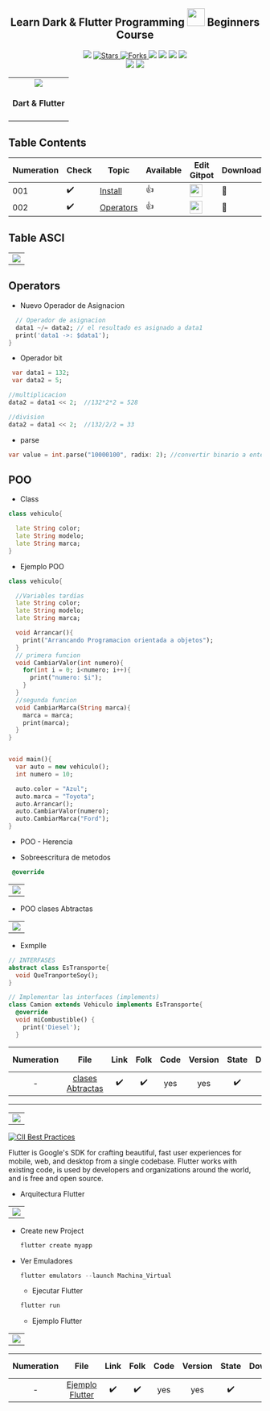<h2 align="center">Learn Dark & Flutter Programming <img src="https://media.giphy.com/media/lnIfDxGkt2t6L3KmgG/giphy.gif" width="35px"> Beginners Course
 </h2>

<p align="center">
  
   </a>
    <img src="https://img.shields.io/github/languages/top/BrianMarquez3/Learning-Dark-Flutter?color=blue">
  </a>
  <a href="https://github.com/BrianMarquez3/Learning-Dark-Flutter/stargazers">
    <img src="https://img.shields.io/github/stars/BrianMarquez3/Learning-Dark-Flutter.svg?style=flat" alt="Stars">
  </a>
  <a href="https://github.com/BrianMarquez3/Learning-Dark-Flutter/network">
    <img src="https://img.shields.io/github/forks/BrianMarquez3/Learning-Dark-Flutter.svg?style=flat" alt="Forks">
  </a>
    <img src="https://img.shields.io/github/v/tag/BrianMarquez3/Learning-Dark-Flutter?color=red&label=Version&logo=dart">
  </a>
  
  </a>
    <img src="https://img.shields.io/github/languages/code-size/BrianMarquez3/Learning-Dark-Flutter">
  </a>
  
  </a>
    <img src="https://img.shields.io/github/downloads/BrianMarquez3/Learning-Dark-Flutter/total?color=green">
  </a>
  
   </a>
   <a href="https://github.com/BrianMarquez3/Learning-Dark-Flutter/network">
    <img src="https://img.shields.io/badge/Plataform-Windows-blue">
  </a><br>
 
<!--Cuadrados grandes-->
  <img src="https://img.shields.io/github/last-commit/BrianMarquez3/Learning-Dark-Flutter?color=yellow&style=for-the-badge">
  <img src="https://img.shields.io/github/languages/count/BrianMarquez3/Learning-Dark-Flutter?style=for-the-badge">
  
</p>
  
<table align="center">
  <tr>
    <td align="center" style="padding=0;width=50%;">
      <img align="center" style="padding=0;" src="./images/dart.png" />
      <h4 align="center"> Dart & Flutter </h4>
    </td>
  </tr>
</table>
 
## Table Contents

 Numeration    | Check  |    Topic      |   Available      |    Edit Gitpot    |    Downloads    |  Link   |
| ------------ |--------|-------------- |----------------- |------------------ |---------------- |-------- |
|  001   |:heavy_check_mark: | [Install](https://github.com/BrianMarquez3/Learning-Dark-Flutter/tree/main/Install)  |   👍  |<img src="https://media.giphy.com/media/gJ1zlEIw4c30qpyooF/giphy.gif" width="25px"> | 💾 | [ Atras](https://github.com/BrianMarquez3) | 
|  002   |:heavy_check_mark: | [Operators](#Operators)  |   👍  |<img src="https://media.giphy.com/media/gJ1zlEIw4c30qpyooF/giphy.gif" width="25px"> | 💾 | [ Atras](https://github.com/BrianMarquez3) | 

## Table ASCI

<table align="center">
  <tr>
    <td align="center" style="padding=0;width=50%;">
      <img align="center" style="padding=0;" src="./ASCI/Asci_code.jpg" />
    </td>
  </tr>
</table>

## Operators

* Nuevo Operador de Asignacion

```dart
  // Operador de asignacion
  data1 ~/= data2; // el resultado es asignado a data1
  print('data1 ->: $data1');
}
```
* Operador bit

```dart
 var data1 = 132;
 var data2 = 5;

//multiplicacion
data2 = data1 << 2;  //132*2*2 = 528

//division
data2 = data1 << 2;  //132/2/2 = 33
```

* parse

```dart
var value = int.parse("10000100", radix: 2); //convertir binario a entero
```

<!--https://giphy.com/stickers/LeCercle-Boxing-boom-cercle-lecercle-hsg8UlvI5sYa4oVFIW>-->

## POO

* Class

```dart
class vehiculo{

  late String color;
  late String modelo;
  late String marca;
}

```

* Ejemplo POO

```dart
class vehiculo{

  //Variables tardías
  late String color;
  late String modelo;
  late String marca;

  void Arrancar(){
    print("Arrancando Programacion orientada a objetos");
  }
  // primera funcion
  void CambiarValor(int numero){
    for(int i = 0; i<numero; i++){
      print("numero: $i");
    }
  }
  //segunda funcion
  void CambiarMarca(String marca){
    marca = marca;
    print(marca);
  }
}


void main(){
  var auto = new vehiculo();
  int numero = 10;

  auto.color = "Azul";
  auto.marca = "Toyota";
  auto.Arrancar();
  auto.CambiarValor(numero);
  auto.CambiarMarca("Ford");
}
```

* POO - Herencia

- Sobreescritura de metodos

```dart
 @override
 ```

<table align="center">
  <tr>
    <td align="center" style="padding=0;width=50%;">
      <img align="center" style="padding=0;" src="./images/image_herencia.png" />
    </td>
  </tr>
</table>

* POO clases Abtractas


<table align="center">
  <tr>
    <td align="center" style="padding=0;width=50%;">
      <img align="center" style="padding=0;" src="./images/image_classesAbtractas.png" />
    </td>
  </tr>
</table>

- Exmplle

```dart
// INTERFASES
abstract class EsTransporte{
  void QueTranporteSoy();
}

// Implementar las interfaces (implements)
class Camion extends Vehiculo implements EsTransporte{
  @override
  void miCombustible() {
    print('Diesel');
  }
```


|Numeration  | File   |  Link       |    Folk     |  Code       | Version     | State       | Download    |  Go back    |
|:----------:|:------:|:-----------:|:-----------:|:-----------:|:-----------:|:-----------:|:-----------:|:-----------:|
|-       | [clases Abtractas ](https://github.com/BrianMarquez3/Learning-Dark-Flutter/blob/main/interfaces.dart)  | ✔️  | ✔️ | yes | yes | ✔️ | 💾 | [⬅️Atras](#https://github.com/BrianMarquez3) |

---

<table align="center">
  <tr>
    <td align="center" style="padding=0;width=50%;">
      <img align="center" style="padding=0;" src="./images/flutter/flutter-lockup-bg.jpg" />
    </td>
  </tr>
</table>

[![CII Best Practices](https://bestpractices.coreinfrastructure.org/projects/5631/badge)](https://bestpractices.coreinfrastructure.org/projects/5631)


Flutter is Google's SDK for crafting beautiful, fast user experiences for
mobile, web, and desktop from a single codebase. Flutter works with existing
code, is used by developers and organizations around the world, and is free and
open source. 

 - Arquitectura Flutter

<table align="center">
  <tr>
    <td align="center" style="padding=0;width=50%;">
      <img align="center" style="padding=0;" src="./images/flutter/conocendo_flutter.png" />
    </td>
  </tr>
</table>

* Create new Project

  ```dart
  flutter create myapp
  ```

* Ver Emuladores

  ```dart
  flutter emulators --launch Machina_Virtual
  ```

  * Ejecutar Flutter

  ```dart
  flutter run
  ```

  * Ejemplo Flutter
  
<table align="center">
  <tr>
    <td align="center" style="padding=0;width=50%;">
      <img align="center" style="padding=0;" src="./images/flutter/ejemploFlutter.png" />
    </td>
  </tr>
</table>

|Numeration  | File   |  Link       |    Folk     |  Code       | Version     | State       | Download    |  Go back    |
|:----------:|:------:|:-----------:|:-----------:|:-----------:|:-----------:|:-----------:|:-----------:|:-----------:|
|-       | [Ejemplo Flutter ](https://github.com/BrianMarquez3/Learning-Dark-Flutter/tree/main/myFlutter/myapp)  | ✔️  | ✔️ | yes | yes | ✔️ | 💾 | [⬅️Atras](#https://github.com/BrianMarquez3) |


